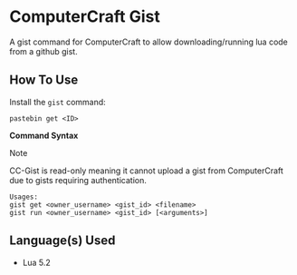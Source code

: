 # ComputerCraft Gist

A gist command for ComputerCraft to allow downloading/running lua code from a github gist.

## How To Use

Install the `gist` command:

```
pastebin get <ID>
```

**Command Syntax**

> [!NOTE]
> CC-Gist is read-only meaning it cannot upload a gist from ComputerCraft due to gists requiring authentication.

```
Usages:
gist get <owner_username> <gist_id> <filename>
gist run <owner_username> <gist_id> [<arguments>]
```

## Language(s) Used

* Lua 5.2
